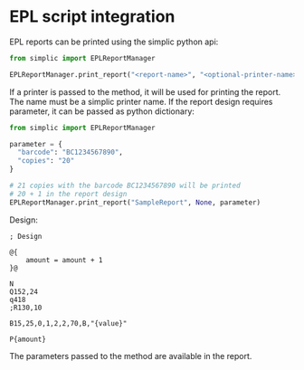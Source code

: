 # EPL script integration

EPL reports can be printed using the simplic python api:

```py
from simplic import EPLReportManager

EPLReportManager.print_report("<report-name>", "<optional-printer-name>", "<optional-parameter-dictionary>")
```

If a printer is passed to the method, it will be used for printing the report. The name must be a simplic printer name.
If the report design requires parameter, it can be passed as python dictionary:

```py
from simplic import EPLReportManager

parameter =	{
  "barcode": "BC1234567890",
  "copies": "20"
}

# 21 copies with the barcode BC1234567890 will be printed
# 20 + 1 in the report design
EPLReportManager.print_report("SampleReport", None, parameter)
```

Design:

```
; Design

@{
	amount = amount + 1
}@

N
Q152,24
q418
;R130,10

B15,25,0,1,2,2,70,B,"{value}"

P{amount}

```

The parameters passed to the method are available in the report.